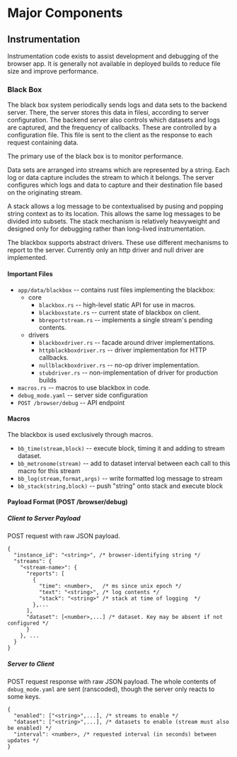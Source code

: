 # Major Components

## Instrumentation

Instrumentation code exists to assist development and debugging of the browser
app. It is generally not available in deployed builds to reduce file size and
improve performance.

### Black Box

The black box system periodically sends logs and data sets to the backend
server. There, the server stores this data in filesi, according to server
configuration. The backend server also controls which datasets and logs are
captured, and the frequency of callbacks. These are controlled by a
configuration file. This file is sent to the client as the response to each
request containing data.

The primary use of the black box is to monitor performance.

Data sets are arranged into streams which are represented by a string. Each
log or data capture includes the stream to which it belongs. The server
configures which logs and data to capture and their destination file based on
the originating stream.

A stack allows a log message to be contextualised by pusing and popping string
context as to its location. This allows the same log messages to be divided
into subsets. The stack mechanism is relatively heavyweight and designed only
for debugging rather than long-lived instrumentation.

The blackbox supports abstract drivers. These use different mechanisms to
report to the server. Currently only an http driver and null driver are
implemented.

#### Important Files

* `app/data/blackbox` -- contains rust files implementing the blackbox:
    * core
        * `blackbox.rs` -- high-level static API for use in macros.
        * `blackboxstate.rs` -- current state of blackbox on client.
        * `bbreportstream.rs` -- implements a single stream's pending contents.
    * drivers
        * `blackboxdriver.rs` -- facade around driver implementations.
        * `httpblackboxdriver.rs` -- driver implementation for HTTP callbacks.
        * `nullblackboxdriver.rs` -- no-op driver implementation.
        * `stubdriver.rs` -- non-implementation of driver for production builds
* `macros.rs` -- macros to use blackbox in code.
* `debug_mode.yaml` -- server side configuration
* `POST /browser/debug` -- API endpoint

#### Macros

The blackbox is used exclusively through macros.

* `bb_time(stream,block)` -- execute block, timing it and adding to stream dataset.
* `bb_metronome(stream)` -- add to dataset interval between each call to this macro for this stream
* `bb_log(stream,format,args)` -- write formatted log message to stream
* `bb_stack(string,block)` -- push "string" onto stack and execute block

#### Payload Format (POST /browser/debug)
##### Client to Server Payload

POST request with raw JSON payload.

```
{
  "instance_id": "<string>", /* browser-identifying string */
  "streams": {
    "<stream-name>": {
      "reports": [
        {
          "time": <number>,   /* ms since unix epoch */
          "text": "<string>", /* log contents */
          "stack": "<string>" /* stack at time of logging  */
        },...
      ],
      "dataset": [<number>,...] /* dataset. Key may be absent if not configured */
      }
    }, ...
  }
}
```

##### Server to Client

POST request response with raw JSON payload. The whole contents of
`debug_mode.yaml` are sent (ranscoded), though the server only reacts to some
keys.

```
{
  "enabled": ["<string>",...], /* streams to enable */
  "dataset": ["<string>",...], /* datasets to enable (stream must also be enabled) */
  "interval": <number>, /* requested interval (in seconds) between updates */
}
```

